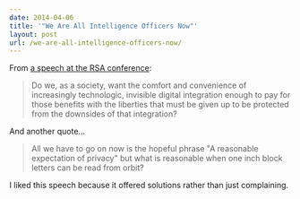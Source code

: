 ```yaml
---
date: 2014-04-06
title: '"We Are All Intelligence Officers Now"'
layout: post
url: /we-are-all-intelligence-officers-now/
---
```


From [a speech at the RSA conference](http://geer.tinho.net/geer.rsa.28ii14.txt):

> Do we, as a society, want the comfort and convenience of increasingly technologic, invisible digital integration enough to pay for those benefits with the liberties that must be given up to be protected from the downsides of that integration?

And another quote...

> All we have to go on now is the hopeful phrase "A reasonable expectation of privacy" but what is reasonable when one inch block letters can be read from orbit?

I liked this speech because it offered solutions rather than just complaining.
